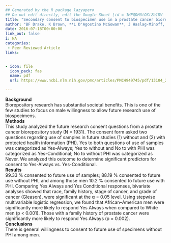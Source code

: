 ```yaml
---
## Generated by the R package lazyapero
## Do not edit directly, edit the Google Sheet [id = 1HPQDH3tOXtZb1DV--8wR9CKAzUz5aywWc2vM3OQ5SrU]
title: "Secondary consent to biospecimen use in a prostate cancer biorepository"
author: "BF Drake, K Brown, **L D'Agostino McGowan**, J Haslag-Minoff, KA Kaphingst"
date: 2016-07-18T00:00:00
link_out: false
i: NA
categories:
 - Peer Reviewed Article
links:


- icon: file
  icon_pack: fas
  name: pdf
  url: https://www.ncbi.nlm.nih.gov/pmc/articles/PMC4949745/pdf/13104_2016_Article_2159.pdf

---
```


**Background**<br>Biorepository research has substantial societal benefits. This is one of the few studies to focus on male willingness to allow future research use of biospecimens.<br>**Methods**<br>This study analyzed the future research consent questions from a prostate cancer biorepository study (N = 1931). The consent form asked two questions regarding use of samples in future studies (1) without and (2) with protected health information (PHI). Yes to both questions of use of samples was categorized as Yes-Always; Yes to without and No to with PHI was categorized as Yes-Conditional; No to without PHI was categorized as Never. We analyzed this outcome to determine significant predictors for consent to Yes-Always vs. Yes-Conditional.<br>**Results**<br>99.33 % consented to future use of samples; 88.19 % consented to future use without PHI, and among those men 10.2 % consented to future use with PHI. Comparing Yes Always and Yes Conditional responses, bivariate analyses showed that race, family history, stage of cancer, and grade of cancer (Gleason), were significant at the α = 0.05 level. Using stepwise multivariable logistic regression, we found that African–American men were significantly more likely to respond Yes Always when compared to White men (p < 0.001). Those with a family history of prostate cancer were significantly more likely to respond Yes Always (p = 0.002).<br>**Conclusions**<br>There is general willingness to consent to future use of specimens without PHI among men.

